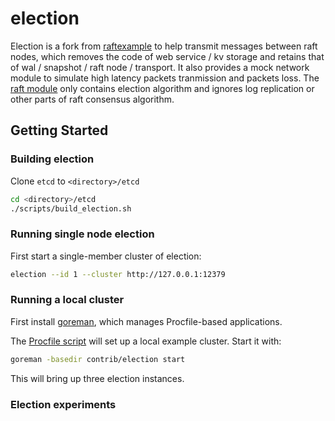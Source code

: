 # election

Election is a fork from [raftexample](../raftexample/) to help transmit messages between raft nodes, which removes the code of web service / kv storage and retains that of wal / snapshot / raft node / transport. It also provides a mock network module to simulate high latency packets tranmission and packets loss. The [raft module](https://github.com/HoniiTro19/raft) only contains election algorithm and ignores log replication or other parts of raft consensus algorithm.

## Getting Started

### Building election

Clone `etcd` to `<directory>/etcd`

```sh
cd <directory>/etcd
./scripts/build_election.sh
```

### Running single node election

First start a single-member cluster of election:

```sh
election --id 1 --cluster http://127.0.0.1:12379
```

### Running a local cluster

First install [goreman](https://github.com/mattn/goreman), which manages Procfile-based applications.

The [Procfile script](./Procfile) will set up a local example cluster. Start it with:

```sh
goreman -basedir contrib/election start
```
This will bring up three election instances.

### Election experiments

